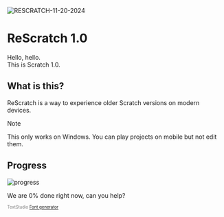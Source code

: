 ![RESCRATCH-11-20-2024](https://github.com/user-attachments/assets/8032ed62-d0ff-45fe-9e15-b44dfb8a175b)
# ReScratch 1.0
Hello, hello.  
This is Scratch 1.0.

## What is this?
ReScratch is a way to experience older Scratch versions on
modern devices.

> [!NOTE]
> This only works on Windows.
> You can play projects on mobile but not edit them.

## Progress
![progress](https://geps.dev/progress/0)

We are 0% done right now, can you help?

<div style="color: gray;"><sup><sub>TextStudio <a href="https://www.textstudio.com/">Font generator</a></sub></sup></div>
